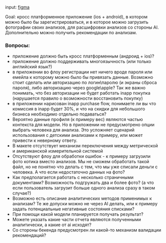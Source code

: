 input: [figma](https://www.figma.com/design/yK0GoBZYsNcRYHuPGPrwZL/Health-Track)

Goal: кросс платформенное приложение (ios + android), в котором можно было бы зарегистрироваться, и в которое можно загрузить фотографии своих анализов, для расшифровки анализов со стороны AI. Дополнительно можно получить рекомендации по анализам.

### Вопросы:
- приложение должно быть кросс платформенным (андроид + ios)?
- приложение должно поддерживать многоязычность (или только английский язык?)
- в приложении во флоу регистрации нет ничего вроде пароля или емейла к которому можно было бы привязать данные. Возможно стоит сделать или авторизацию по логин\паролю (и экраны сброса пароля), либо авторизацию через google\apple? Так же важно понимать, что без авторизации не будет работать inapp покупка (нарушается правило о возможности восстановить покупку)
- в приложении нарисован inapp purchase flow, понимаете ли вы что комиссия в inapp будет 30%, и что на скидки для небольшого бизнеса необходимо отдельно подаваться?
- Вероятно данные профиля (к примеру вес) являются частью контекста для модели. Но в приложении не предусмотрено опции выбрать человека для анализа. Это усложняет сценарий использования с детскими анализами к примеру, или может привести к неверному ответу.
- В макете отсутствует механизм переключения между метрической и американской измерительной системой
- Отсутствуют флоу для обработки ошибок - к примеру загрузили фото котика вместо анализов. Мы не сможем обработать такой файл, но не понятно что делать с тем, что мы уже списали деньги с человека. А что если недостаточно данных на фото?
- Как предполагается работать с несколько страничными документами? Возможность подгружать два и более фото? (а что если пользователь загрузит больше одного анализа сразу в таком случае?)
- Возможно есть описание аналитических методов применимых к анализам? Те же допуски можно не через AI делать, или к примеру задать потенциальные негативные состояния списками?
- При помощи какой модели планируется получать результат?
- Можете указать какие части отчета являются полученными аналитически, а какие от ai исходят?
- Со стороны бекенда предусмотрен ли какой-то механизм валидации рекомендаций?
